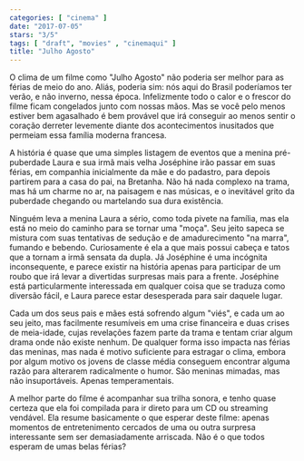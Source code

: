 ```yaml
---
categories: [ "cinema" ]
date: "2017-07-05"
stars: "3/5"
tags: [ "draft", "movies" , "cinemaqui" ]
title: "Julho Agosto"
---
```

O clima de um filme como "Julho Agosto" não poderia ser melhor para
as férias de meio do ano. Aliás, poderia sim: nós aqui do Brasil
poderíamos ter verão, e não inverno, nessa época. Infelizmente todo o
calor e o frescor do filme ficam congelados junto com nossas mãos. Mas
se você pelo menos estiver bem agasalhado é bem provável que irá
conseguir ao menos sentir o coração derreter levemente diante dos
acontecimentos inusitados que permeiam essa família moderna francesa.

A história é quase que uma simples listagem de eventos que a menina
pré-puberdade Laura e sua irmã mais velha Joséphine irão passar em
suas férias, em companhia inicialmente da mãe e do padastro, para depois
partirem para a casa do pai, na Bretanha. Não há nada complexo na trama,
mas há um charme no ar, na paisagem e nas músicas, e o inevitável
grito da puberdade chegando ou martelando sua dura existência.

Ninguém leva a menina Laura a sério, como toda pivete na família,
mas ela está no meio do caminho para se tornar uma "moça". Seu jeito
sapeca se mistura com suas tentativas de sedução e de amadurecimento
"na marra", fumando e bebendo. Curiosamente é ela a que mais possui
cabeça e tatos que a tornam a irmã sensata da dupla. Já Joséphine é
uma incógnita inconsequente, e parece existir na história apenas para
participar de um roubo que irá levar a divertidas surpresas mais para a
frente. Joséphine está particularmente interessada em qualquer coisa
que se traduza como diversão fácil, e Laura parece estar desesperada
para sair daquele lugar.

Cada um dos seus pais e mães está sofrendo algum "viés", e cada um
ao seu jeito, mas facilmente resumíveis em uma crise financeira e duas
crises de meia-idade, cujas revelações fazem parte da trama e tentam
criar algum drama onde não existe nenhum. De qualquer forma isso impacta
nas férias das meninas, mas nada é motivo suficiente para estragar
o clima, embora por algum motivo os jovens de classe média conseguem
encontrar alguma razão para alterarem radicalmente o humor. São meninas
mimadas, mas não insuportáveis. Apenas temperamentais.

A melhor parte do filme é acompanhar sua trilha sonora, e tenho quase
certeza que ela foi compilada para ir direto para um CD ou streaming
vendável. Ela resume basicamente o que esperar deste filme: apenas
momentos de entretenimento cercados de uma ou outra surpresa interessante
sem ser demasiadamente arriscada. Não é o que todos esperam de umas
belas férias?
